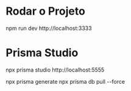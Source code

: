 # Rodar o Projeto 
npm run dev
http://localhost:3333

# Prisma Studio
npx prisma studio
http://localhost:5555

npx prisma generate
npx prisma db pull --force
